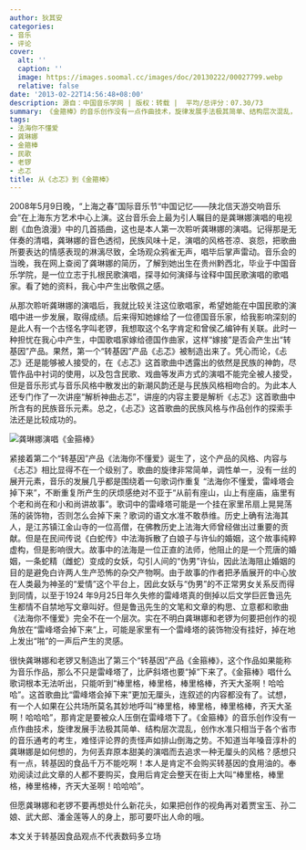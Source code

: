 ```yaml
---
author: 狄其安
categories:
- 音乐
- 评论
cover:
  alt: ''
  caption: ''
  image: https://images.soomal.cc/images/doc/20130222/00027799.webp
  relative: false
date: '2013-02-22T14:56:48+08:00'
description: 源自：中国音乐学网 | 版权：转载 |  平均/总评分：07.30/73
summary: 《金箍棒》的音乐创作没有一点作曲技术，旋律发展手法极其简单、结构层次混乱，创作水准只相当于各个省市的音乐通考的考生，难怪评论界的责怪声如排山倒海之势。不知道当年嗓音淳朴的龚琳娜是如何想的，为何丢弃原本甜美的演唱而去追求一种无厘头的风格？感想只有一点，转基因的食品千万不能吃啊！
tags:
- 法海你不懂爱
- 龚琳娜
- 金箍棒
- 民歌
- 老锣
- 忐忑
title: 从《忐忑》到《金箍棒》
---
```


2008年5月9日晚，“上海之春”国际音乐节“中国记忆――陕北信天游交响音乐会”在上海东方艺术中心上演。这台音乐会上最为引人瞩目的是龚琳娜演唱的电视剧《血色浪漫》中的几首插曲，这也是本人第一次聆听龚琳娜的演唱。记得那是无伴奏的清唱，龚琳娜的音色透彻，民族风味十足，演唱的风格苍凉、哀怨，把歌曲所要表达的情感表现的淋漓尽致，全场观众鸦雀无声，唱毕后掌声雷动。音乐会的当晚，我在网上查阅了龚琳娜的简历，了解到她出生在贵州黔西北，毕业于中国音乐学院，是一位立志于扎根民歌演唱，探寻如何演绎与诠释中国民歌演唱的歌唱家。看了她的资料，我心中产生出敬佩之感。

从那次聆听龚琳娜的演唱后，我就比较关注这位歌唱家，希望她能在中国民歌的演唱中进一步发展，取得成绩。后来得知她嫁给了一位德国音乐家，给我影响深刻的是此人有一个古怪名字叫老锣，我想取这个名字肯定和曾侯乙编钟有关联。此时一种担忧在我心中产生，中国歌唱家嫁给德国作曲家，这样“嫁接”是否会产生出“转基因”产品。果然，第一个“转基因”产品《忐忑》被制造出来了。凭心而论，《忐忑》还是能够被人接受的，在《忐忑》这首歌曲中透露出的依然是民族的神韵，尽管作品中衬词的使用，以及包含民歌、戏曲等发声方式的演唱不能完全被人接受，但是音乐形式与音乐风格中散发出的新潮风韵还是与民族风格相吻合的。为此本人还专门作了一次讲座“解析神曲忐忑”，讲座的内容主要是解析《忐忑》这首歌曲中所含有的民族音乐元素。总之，《忐忑》这首歌曲的民族风格与作品创作的探索手法还是比较成功的。

![龚琳娜演唱《金箍棒》](https://images.soomal.cc/images/doc/20130222/00027799.webp)





紧接着第二个“转基因”产品《法海你不懂爱》诞生了，这个产品的风格、内容与《忐忑》相比显得不在一个级别了。歌曲的旋律非常简单，调性单一，没有一丝的展开元素，音乐的发展几乎都是围绕着一句歌词作重复 “法海你不懂爱，雷峰塔会掉下来”，不断重复所产生的厌烦感绝对不亚于“从前有座山，山上有座庙，庙里有个老和尚在和小和尚讲故事”。歌词中的雷峰塔可能是一个挂在家里吊扇上晃晃荡荡的装饰物，否则怎么会掉下来？歌词的语文水准不敢恭维。历史上确有法海其人，是江苏镇江金山寺的一位高僧，在佛教历史上法海大师曾经做出过重要的贡献。但是在民间传说《白蛇传》中法海拆散了白娘子与许仙的婚姻，这个故事纯粹虚构，但是影响很大。故事中的法海是一位正直的法师，他阻止的是一个荒唐的婚姻，一条蛇精（雌蛇）变成的女妖，勾引人间的“伪男”许仙，因此法海阻止婚姻的目的是避免白许两人生产恐怖的杂交产物啊。由于故事的作者把矛盾展开的中心放在人类最为神圣的“爱情”这个平台上，因此女妖与“伪男”的不正常男女关系反而得到同情，以至于1924 年9月25日年久失修的雷峰塔真的倒掉以后文学巨匠鲁迅先生都情不自禁地写文章叫好。但是鲁迅先生的文笔和文章的构思、立意都和歌曲《法海你不懂爱》完全不在一个层次。实在不明白龚琳娜和老锣为何要把创作的视角放在“雷峰塔会掉下来”上，可能是家里有一个雷峰塔的装饰物没有挂好，掉在地上发出“啪”的一声后产生的灵感。

很快龚琳娜和老锣又制造出了第三个“转基因”产品《金箍棒》，这个作品如果能称为音乐作品，那么不只是雷峰塔了，比萨斜塔也要“掉”下来了。《金箍棒》唱什么歌词根本无法听出，只能听到“棒里格，棒里格，棒里格棒，齐天大圣啊！哈哈哈”。这首歌曲比“雷峰塔会掉下来”更加无厘头，连叙述的内容都没有了。试想，有一个人如果在公共场所莫名其妙地呼叫“棒里格，棒里格，棒里格棒，齐天大圣啊！哈哈哈”，那肯定是要被众人压倒在雷峰塔下了。《金箍棒》的音乐创作没有一点作曲技术，旋律发展手法极其简单、结构层次混乱，创作水准只相当于各个省市的音乐通考的考生，难怪评论界的责怪声如排山倒海之势。不知道当年嗓音淳朴的龚琳娜是如何想的，为何丢弃原本甜美的演唱而去追求一种无厘头的风格？感想只有一点，转基因的食品千万不能吃啊！本人是肯定不会购买转基因的食用油的。奉劝阅读过此文章的人都不要购买，食用后肯定会整天在街上大叫“棒里格，棒里格，棒里格棒，齐天大圣啊！哈哈哈”。

但愿龚琳娜和老锣不要再想处什么新花头，如果把创作的视角再对着贾宝玉、孙二娘、武大郎、潘金莲等人的身上，那可要吓出人命的哦。

本文关于转基因食品观点不代表数码多立场